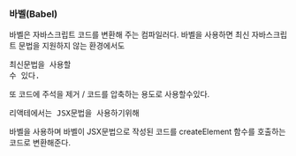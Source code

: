 ### 바벨(Babel) ###
바벨은 자바스크립트 코드를 변환해 주는 컴파일러다.
바벨을 사용하면 최신 자바스크립트 문법을 지원하지 않는 환경에서도 <pre>최신문법을 사용할 수 있다.</pre>
또 코드에 주석을 제거 / 코드를 압축하는 용도로 사용할수있다.
<pre>리액테에서는 JSX문법을 사용하기위해</pre>바벨을 사용하며 바벨이 JSX문법으로 작성된 코드를 createElement 함수를 호출하는 코드로 변환해준다.

